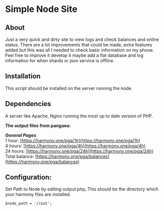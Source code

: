 
# Simple Node Site 

## About 
Just a very quick and dirty site to view logs and check balances and online status.
There are a lot improvements that could be made, extra features added but this was all I needed to check basic information on my phone.
Feel free to improve it develop it maybe add a flat database and log information for when shards or json service is offline.

## Installation
This script should be installed on the server running the node. 

## Dependencies
A server like Apache, Nginx running the most up to date version of PHP.

**The output files from pangaea:**

***General Pages***  
1 hour: [https://harmony.one/pga/1h](https://harmony.one/pga/1h)  
4 hours: [https://harmony.one/pga/4h](https://harmony.one/pga/4h)  
24 hours: [https://harmony.one/pga/24h](https://harmony.one/pga/24h)  
Total balance: [https://harmony.one/pga/balances](https://harmony.one/pga/balances)  

## Configuration:
Set Path to Node by editing output.php, This should be the directory which your harmony files are installed.

    $node_path = '/root';
